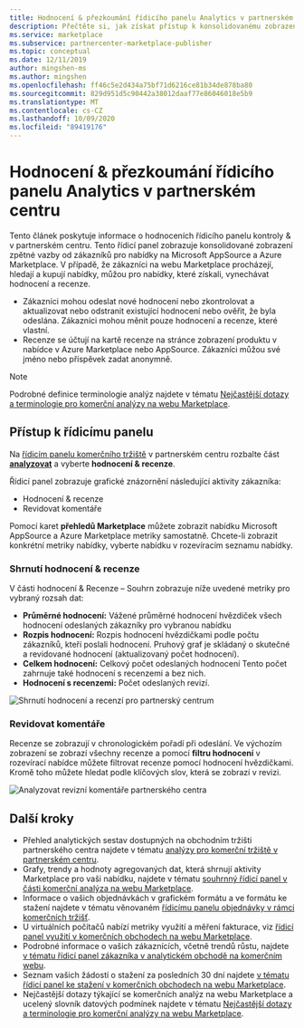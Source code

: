 ```yaml
---
title: Hodnocení & přezkoumání řídicího panelu Analytics v partnerském centru
description: Přečtěte si, jak získat přístup k konsolidovanému zobrazení zpětné vazby zákazníků pro vaše nabídky na Microsoft AppSource a Azure Marketplace.
ms.service: marketplace
ms.subservice: partnercenter-marketplace-publisher
ms.topic: conceptual
ms.date: 12/11/2019
author: mingshen-ms
ms.author: mingshen
ms.openlocfilehash: ff46c5e2d434a75bf71d6216ce81b34de878ba80
ms.sourcegitcommit: 829d951d5c90442a38012daaf77e86046018e5b9
ms.translationtype: MT
ms.contentlocale: cs-CZ
ms.lasthandoff: 10/09/2020
ms.locfileid: "89419176"
---
```

# <a name="ratings--reviews-analytics-dashboard-in-partner-center"></a>Hodnocení & přezkoumání řídicího panelu Analytics v partnerském centru

Tento článek poskytuje informace o hodnoceních řídicího panelu kontroly & v partnerském centru. Tento řídicí panel zobrazuje konsolidované zobrazení zpětné vazby od zákazníků pro nabídky na Microsoft AppSource a Azure Marketplace. V případě, že zákazníci na webu Marketplace procházejí, hledají a kupují nabídky, můžou pro nabídky, které získali, vynechávat hodnocení a recenze.

- Zákazníci mohou odeslat nové hodnocení nebo zkontrolovat a aktualizovat nebo odstranit existující hodnocení nebo ověřit, že byla odeslána. Zákazníci mohou měnit pouze hodnocení a recenze, které vlastní.  
- Recenze se účtují na kartě recenze na stránce zobrazení produktu v nabídce v Azure Marketplace nebo AppSource. Zákazníci můžou své jméno nebo příspěvek zadat anonymně.  

>[!NOTE]
> Podrobné definice terminologie analýz najdete v tématu [Nejčastější dotazy a terminologie pro komerční analýzy na webu Marketplace](./faq-terminology.md).

## <a name="access-the-dashboard"></a>Přístup k řídicímu panelu

Na [řídicím panelu komerčního tržiště](https://partner.microsoft.com/dashboard/commercial-marketplace/overview) v partnerském centru rozbalte část **[analyzovat](https://partner.microsoft.com/dashboard/commercial-marketplace/analytics/summary)** a vyberte **hodnocení & recenze**.

Řídicí panel zobrazuje grafické znázornění následující aktivity zákazníka:

- Hodnocení & recenze  
- Revidovat komentáře

Pomocí karet **přehledů Marketplace** můžete zobrazit nabídku Microsoft AppSource a Azure Marketplace metriky samostatně. Chcete-li zobrazit konkrétní metriky nabídky, vyberte nabídku v rozevíracím seznamu nabídky.

### <a name="ratings--reviews-summary"></a>Shrnutí hodnocení & recenze

V části hodnocení & Recenze – Souhrn zobrazuje níže uvedené metriky pro vybraný rozsah dat:

- **Průměrné hodnocení:** Vážené průměrné hodnocení hvězdiček všech hodnocení odeslaných zákazníky pro vybranou nabídku
- **Rozpis hodnocení:** Rozpis hodnocení hvězdičkami podle počtu zákazníků, kteří poslali hodnocení. Pruhový graf je skládaný o skutečné a revidované hodnocení (aktualizovaný počet hodnocení).
- **Celkem hodnocení:** Celkový počet odeslaných hodnocení Tento počet zahrnuje také hodnocení s recenzemi a bez nich.
- **Hodnocení s recenzemi:** Počet odeslaných revizí.

![Shrnutí hodnocení a recenzí pro partnerský centrum](./media/analyze-ratings-summary.png)

### <a name="review-comments"></a>Revidovat komentáře

Recenze se zobrazují v chronologickém pořadí při odeslání. Ve výchozím zobrazení se zobrazí všechny recenze a pomocí **filtru hodnocení** v rozevírací nabídce můžete filtrovat recenze pomocí hodnocení hvězdičkami. Kromě toho můžete hledat podle klíčových slov, která se zobrazí v revizi.  

![Analyzovat revizní komentáře partnerského centra](./media/analyze-reviews.png)

## <a name="next-steps"></a>Další kroky

- Přehled analytických sestav dostupných na obchodním tržišti partnerského centra najdete v tématu [analýzy pro komerční tržiště v partnerském centru](./analytics.md).
- Grafy, trendy a hodnoty agregovaných dat, která shrnují aktivity Marketplace pro vaši nabídku, najdete v tématu [souhrnný řídicí panel v části komerční analýza na webu Marketplace](./summary-dashboard.md).
- Informace o vašich objednávkách v grafickém formátu a ve formátu ke stažení najdete v tématu věnovaném [řídicímu panelu objednávky v rámci komerčních tržišť](./orders-dashboard.md).
- U virtuálních počítačů nabízí metriky využití a měření fakturace, viz [řídicí panel využití v komerčních obchodech na webu Marketplace](./usage-dashboard.md).
- Podrobné informace o vašich zákaznících, včetně trendů růstu, najdete [v tématu řídicí panel zákazníka v analytickém obchodě na komerčním webu](./customer-dashboard.md).
- Seznam vašich žádostí o stažení za posledních 30 dní najdete [v tématu řídicí panel ke stažení v komerčních obchodech na webu Marketplace](./downloads-dashboard.md).
- Nejčastější dotazy týkající se komerčních analýz na webu Marketplace a ucelený slovník datových podmínek najdete v tématu [Nejčastější dotazy a terminologie pro komerční analýzy na webu Marketplace](./faq-terminology.md).
